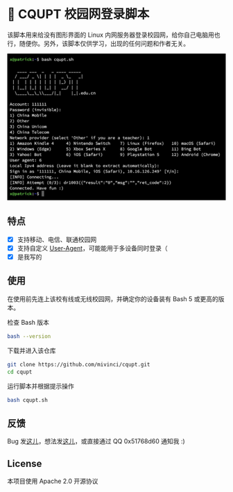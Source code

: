 # 📶 CQUPT 校园网登录脚本

该脚本用来给没有图形界面的 Linux 内网服务器登录校园网，给你自己电脑用也行，随便你。另外，该脚本仅供学习，出现的任何问题和作者无关。

![screenshot](./shot.png)

## 特点

- [x] 支持移动、电信、联通校园网
- [x] 支持自定义 [User-Agent](https://developer.mozilla.org/en-US/docs/Web/HTTP/Headers/User-Agent)，可能能用于多设备同时登录（
- [x] 是我写的

## 使用

在使用前先连上该校有线或无线校园网，并确定你的设备装有 Bash 5 或更高的版本。

检查 Bash 版本

```bash
bash --version
```

下载并进入该仓库

```bash
git clone https://github.com/mivinci/cqupt.git
cd cqupt
```

运行脚本并根据提示操作
```bash
bash cqupt.sh
```

## 反馈

Bug 发[这儿](https://github.com/mivinci/cqupt/issues)，想法发[这儿](https://github.com/mivinci/cqupt/discussions)，或直接通过 QQ 0x51768d60 通知我 :)

## License

本项目使用 Apache 2.0 开源协议
